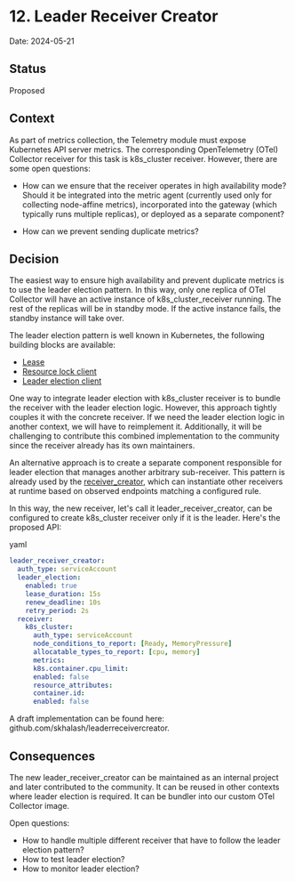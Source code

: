 # 12. Leader Receiver Creator

Date: 2024-05-21

## Status

Proposed

## Context

As part of metrics collection, the Telemetry module must expose Kubernetes API server metrics. The corresponding OpenTelemetry (OTel) Collector receiver for this task is k8s_cluster receiver. However, there are some open questions:

* How can we ensure that the receiver operates in high availability mode? Should it be integrated into the metric agent (currently used only for collecting node-affine metrics), incorporated into the gateway (which typically runs multiple replicas), or deployed as a separate component?

* How can we prevent sending duplicate metrics?

## Decision

The easiest way to ensure high availability and prevent duplicate metrics is to use the leader election pattern. In this way, only one replica of OTel Collector will have an active instance of k8s_cluster_receiver running. The rest
of the replicas will be in standby mode. If the active instance fails, the standby instance will take over.

The leader election pattern is well known in Kubernetes, the following building blocks are available:
* [Lease](https://kubernetes.io/docs/concepts/architecture/leases/)
* [Resource lock client](https://pkg.go.dev/k8s.io/client-go/tools/leaderelection/resourcelock)
* [Leader election client](https://pkg.go.dev/k8s.io/client-go/tools/leaderelection)

One way to integrate leader election with k8s_cluster receiver is to bundle the receiver with the leader election logic. However, this approach tightly couples it with the concrete receiver. If we need the leader election logic in another context, we will have to reimplement it. Additionally, it will be challenging to contribute this combined implementation to the community since the receiver already has its own maintainers.

An alternative approach is to create a separate component responsible for leader election that manages another arbitrary sub-receiver. This pattern is already used by the [receiver_creator](https://github.com/open-telemetry/opentelemetry-collector-contrib/blob/main/receiver/receivercreator/README.md), which can instantiate other receivers at runtime based on observed endpoints matching a configured rule.

In this way, the new receiver, let's call it leader_receiver_creator, can be configured to create k8s_cluster receiver only if it is the leader. Here's the proposed API:

yaml

```yaml
leader_receiver_creator:
  auth_type: serviceAccount
  leader_election:
    enabled: true
    lease_duration: 15s
    renew_deadline: 10s
    retry_period: 2s
  receiver:
    k8s_cluster:
      auth_type: serviceAccount
      node_conditions_to_report: [Ready, MemoryPressure]
      allocatable_types_to_report: [cpu, memory]
      metrics:
      k8s.container.cpu_limit:
      enabled: false
      resource_attributes:
      container.id:
      enabled: false
```

A draft implementation can be found here: github.com/skhalash/leaderreceivercreator.

## Consequences

The new leader_receiver_creator can be maintained as an internal project and later contributed to the community.
It can be reused in other contexts where leader election is required. It can be bundler into our custom OTel Collector image.

Open questions:

* How to handle multiple different receiver that have to follow the leader election pattern?
* How to test leader election?
* How to monitor leader election?

